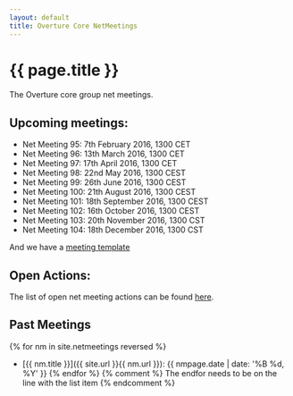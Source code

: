 ```yaml
---
layout: default
title: Overture Core NetMeetings
---
```


# {{ page.title }}

The Overture core group net meetings. 

## Upcoming meetings:

* Net Meeting 95: 7th February 2016, 1300 CET
* Net Meeting 96: 13th March 2016, 1300 CET
* Net Meeting 97: 17th April 2016, 1300 CET
* Net Meeting 98: 22nd May 2016, 1300 CEST
* Net Meeting 99: 26th June 2016, 1300 CEST
* Net Meeting 100: 21th August 2016, 1300 CEST
* Net Meeting 101: 18th September 2016, 1300 CEST
* Net Meeting 102: 16th October 2016, 1300 CEST
* Net Meeting 103: 20th November 2016, 1300 CST
* Net Meeting 104: 18th December 2016, 1300 CST

And we have a [meeting template](template.html)

## Open Actions:

The list of open net meeting actions can be found [here](https://github.com/overturetool/overturetool.github.io/issues?q=is%3Aopen+is%3Aissue+label%3A%22action+net-meeting%22).

## Past Meetings

{% for nm in site.netmeetings reversed %}
* [{{ nm.title }}]({{ site.url }}{{ nm.url }}): {{ nmpage.date | date: '%B %d, %Y' }} {% endfor %}
{% comment %} The endfor needs to be on the line with the list item {% endcomment %}


